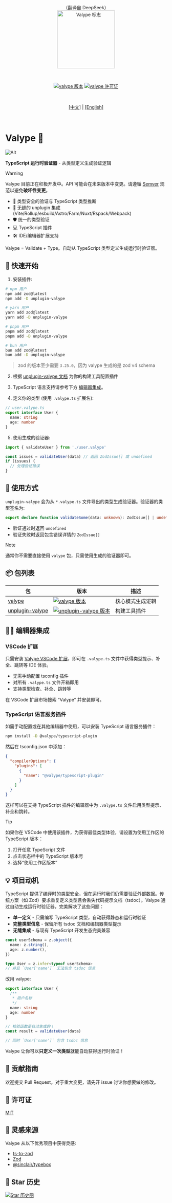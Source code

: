 <p align="center">
  （翻译自 DeepSeek）<br />
  <img width="180" src="./assets/logo.svg" alt="Valype 标志">
</p>
<br />
<p align="center">
  <a href="https://www.npmjs.com/package/valype"><img src="https://img.shields.io/npm/v/valype?color=a1b858&label=" alt="valype 版本"></a>
  <a href="./LICENSE"><img src="https://img.shields.io/npm/l/valype" alt="valype 许可证"></a>
</p>
<br/>
<p align="center">
  <a href="./README.zh-CN.md">[中文]</a> | <a href="./README.md">[English]</a>
</p>
<br />

# Valype 🐉

![Alt](https://repobeats.axiom.co/api/embed/21d8a2a1bd32ca3de06711098fe077905c5e8adf.svg "Repobeats analytics image")

**TypeScript 运行时验证器** - 从类型定义生成验证逻辑

> [!WARNING]
>
> Valype 目前正在积极开发中。API 可能会在未来版本中变更。请遵循 [Semver](https://semver.org/) 规范以避免**破坏性变更**。

- 🎯 类型安全的验证与 TypeScript 类型推断
- 🔌 无缝的 unplugin 集成 (Vite/Rollup/esbuild/Astro/Farm/Nuxt/Rspack/Webpack)
- 🛡️ 统一的类型验证
- 💻 TypeScript 插件
- 🛠️ IDE/编辑器扩展支持

Valype = Validate + Type。自动从 TypeScript 类型定义生成运行时验证器。

## 🚀 快速开始

1. 安装插件:

```bash
# npm 用户
npm add zod@latest
npm add -D unplugin-valype

# yarn 用户
yarn add zod@latest
yarn add -D unplugin-valype

# pnpm 用户
pnpm add zod@latest
pnpm add -D unplugin-valype

# bun 用户
bun add zod@latest
bun add -D unplugin-valype
```

> zod 的版本至少需要 `3.25.0`，因为 valype 生成的是 zod v4 schema

2. 根据 [unplugin-valype 文档](./packages/plugin/README.md) 为你的构建工具配置插件

3. TypeScript 语言支持请参考下方 [编辑器集成](#-编辑器集成)。

4. 定义你的类型 (使用 `.valype.ts` 扩展名):

```typescript
// user.valype.ts
export interface User {
  name: string
  age: number
}
```

5. 使用生成的验证器:

```typescript
import { validateUser } from './user.valype'

const issues = validateUser(data) // 返回 ZodIssue[] 或 undefined
if (issues) {
  // 处理验证错误
}
```

## 📖 使用方式

`unplugin-valype` 会为从 `*.valype.ts` 文件导出的类型生成验证器。验证器的类型签名为:

```typescript
export declare function validateSome(data: unknown): ZodIssue[] | undefined
```

- 验证通过时返回 `undefined`
- 验证失败时返回包含错误详情的 `ZodIssue[]`

> [!NOTE]
>
> 通常你不需要直接使用 `valype` 包，只需使用生成的验证器即可。

## 📦 包列表

| 包                                                               | 版本                                                                                                                                       | 描述             |
| ---------------------------------------------------------------- | ------------------------------------------------------------------------------------------------------------------------------------------ | ---------------- |
| [valype](https://www.npmjs.com/package/valype)                   | [![valype 版本](https://img.shields.io/npm/v/valype?color=a1b858&label=)](https://www.npmjs.com/package/valype)                            | 核心模式生成逻辑 |
| [unplugin-valype](https://www.npmjs.com/package/unplugin-valype) | [![unplugin-valype 版本](https://img.shields.io/npm/v/unplugin-valype?color=a1b858&label=)](https://www.npmjs.com/package/unplugin-valype) | 构建工具插件     |

## 🧑‍💻 编辑器集成

### VSCode 扩展

只需安装 [Valype VSCode 扩展](https://marketplace.visualstudio.com/items?itemName=yuzheng14.vscode-valype)，即可在 `.valype.ts` 文件中获得类型提示、补全、跳转等 IDE 体验。

- 无需手动配置 tsconfig 插件
- 对所有 `.valype.ts` 文件开箱即用
- 支持类型检查、补全、跳转等

在 VSCode 扩展市场搜索 “Valype” 并安装即可。

### TypeScript 语言服务插件

如需手动配置或在其他编辑器中使用，可以安装 TypeScript 语言服务插件：

```bash
npm install -D @valype/typescript-plugin
```

然后在 tsconfig.json 中添加：

```json
{
  "compilerOptions": {
    "plugins": [
      {
        "name": "@valype/typescript-plugin"
      }
    ]
  }
}
```

这样可以在支持 TypeScript 插件的编辑器中为 `.valype.ts` 文件启用类型提示、补全和跳转。

> [!TIP]
> 如果你在 VSCode 中使用该插件，为获得最佳类型体验，请设置为使用工作区的 TypeScript 版本：
> 1. 打开任意 TypeScript 文件
> 2. 点击状态栏中的 TypeScript 版本号
> 3. 选择“使用工作区版本”

## 💡 项目动机

TypeScript 提供了编译时的类型安全，但在运行时我们仍需要验证外部数据。传统方案（如 Zod）要求重复定义类型且会丢失代码提示文档（tsdoc）。Valype 通过自动生成运行时验证器，完美解决了这些问题：

- **单一定义** - 只需编写 TypeScript 类型，自动获得静态和运行时验证
- **完整类型信息** - 保留所有 tsdoc 文档和编辑器类型提示
- **无缝集成** - 与现有 TypeScript 开发生态完美兼容

```typescript
const userSchema = z.object({
  name: z.string(),
  age: z.number(),
})

type User = z.infer<typeof userSchema>
// 并且 `User['name']` 无法包含 tsdoc 信息
```

改用 valype:

```typescript
export interface User {
  /**
   * 用户名称
   */
  name: string
  age: number
}

// 校验函数是自动生成的！
const result = validateUser(data)

// 同时 `User['name']` 包含 tsdoc 信息
```

Valype 让你可以**只定义一次类型**就能自动获得运行时验证！

## 🥰 贡献指南

欢迎提交 Pull Request。对于重大变更，请先开 issue 讨论你想要做的修改。

## 🪪 许可证

[MIT](./LICENSE)

## 🙏 灵感来源

Valype 从以下优秀项目中获得灵感:

- [ts-to-zod](https://github.com/fabien0102/ts-to-zod)
- [Zod](https://github.com/colinhacks/zod)
- [@sinclair/typebox](https://github.com/sinclairzx81/typebox)

## 🌟 Star 历史

[![Star 历史图](https://api.star-history.com/svg?repos=yuzheng14/valype&type=Date)](https://www.star-history.com/#yuzheng14/valype&Date)

